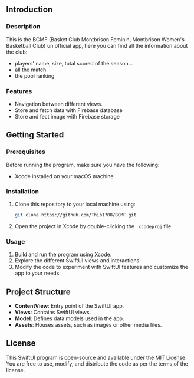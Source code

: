 ## Introduction

### Description

This is the BCMF (Basket Club Montbrison Feminin, Montbrison Women's Basketball Club) un official app, here you can find all the information about the club: 
- players' name, size, total scored of the season...
- all the match
- the pool ranking

### Features

- Navigation between different views.
- Store and fetch data with Firebase database
- Store and fect image with Firebase storage

## Getting Started

### Prerequisites

Before running the program, make sure you have the following:

- Xcode installed on your macOS machine.

### Installation

1. Clone this repository to your local machine using:

   ```bash
   git clone https://github.com/Thib1708/BCMF.git
   ```

2. Open the project in Xcode by double-clicking the `.xcodeproj` file.

### Usage

1. Build and run the program using Xcode.
2. Explore the different SwiftUI views and interactions.
3. Modify the code to experiment with SwiftUI features and customize the app to your needs.

## Project Structure

- **ContentView**: Entry point of the SwiftUI app.
- **Views**: Contains SwiftUI views.
- **Model**: Defines data models used in the app.
- **Assets**: Houses assets, such as images or other media files.

## License

This SwiftUI program is open-source and available under the [MIT License](LICENSE). You are free to use, modify, and distribute the code as per the terms of the license.
